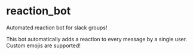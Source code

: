 # reaction_bot
Automated reaction bot for slack groups!

This bot automatically adds a reaction to every message by a single user. Custom emojis are supported!
